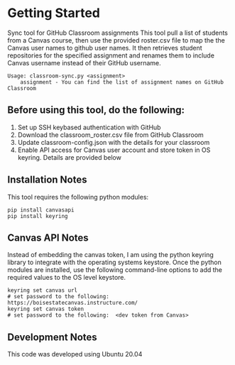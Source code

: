 # Getting Started 
Sync tool for GitHub Classroom assignments
This tool pull a list of students from a Canvas course, then use the provided roster.csv file to map the the Canvas user names to github user names. It then  retrieves student repositories for the specified assignment and renames them to include Canvas username instead of their GitHub username.

```
Usage: classroom-sync.py <assignment> 
    assignment - You can find the list of assignment names on GitHub Classroom
```

## Before using this tool, do the following:
1. Set up SSH keybased authentication with GitHub  
2. Download the classroom_roster.csv file from GitHub Classroom  
3. Update classroom-config.json with the details for your classroom  
4. Enable API access for Canvas user account and store token in OS keyring. Details are provided below

## Installation Notes
This tool requires the following python modules:
```
pip install canvasapi
pip install keyring
```

## Canvas API Notes
Instead of embedding the canvas token, I am using the python keyring library to integrate with the operating systems keystore.  Once the python modules are installed, use the following command-line options to add the required values to the OS level keystore.

```
keyring set canvas url
# set password to the following:  https://boisestatecanvas.instructure.com/
keyring set canvas token
# set password to the following:  <dev token from Canvas>
```

## Development Notes
This code was developed using Ubuntu 20.04



